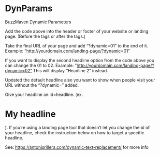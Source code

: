 # DynParams

BuzzMaven Dynamic Parameters

Add the code above into the header or footer of your website or landing page. (Before the <head> tags or after the <body> tags.)

Take the final URL of your page and add “?dynamic=01” to the end of it. Example: “http://yourdomain.com/landing-page/?dynamic=01”

If you want to display the second headline option from the code above you can change the 01 to 02. Example: “http://yourdomain.com/landing-page/?dynamic=02” This will display “Headline 2” instead.

Updated the default headline also you want to show when people visit your URL without the “?dynamic=” added.

Give your headline an id=headline. (ex. <h1 id=”headline”>My headline</h1>). If you’re using a landing page tool that doesn’t let you change the id of your headline, check the instruction below on how to target a specific headline.

See:
https://antoniorillera.com/dynamic-text-replacement/ for more info